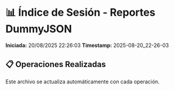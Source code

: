 # 📊 Índice de Sesión - Reportes DummyJSON

**Iniciada:** 20/08/2025 22:26:03
**Timestamp:** 2025-08-20_22-26-03

## 📋 Operaciones Realizadas

Este archivo se actualiza automáticamente con cada operación.

